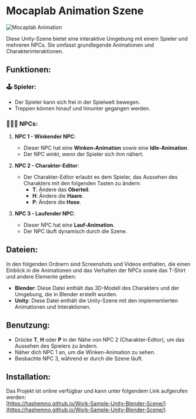# Mocaplab Animation Szene

![Mocaplab Animation](https://github.com/user-attachments/assets/4132cb5e-77ff-4a9b-8b31-650e979fb5dc)

Diese Unity-Szene bietet eine interaktive Umgebung mit einem Spieler und mehreren NPCs. Sie umfasst grundlegende Animationen und Charakterinteraktionen.

## Funktionen:

### 🕹️ Spieler:
- Der Spieler kann sich frei in der Spielwelt bewegen.
- Treppen können hinauf und hinunter gegangen werden.

### 🧑‍🤝‍🧑 NPCs:

1. **NPC 1 - Winkender NPC**:
   - Dieser NPC hat eine **Winken-Animation** sowie eine **Idle-Animation**.
   - Der NPC winkt, wenn der Spieler sich ihm nähert.

2. **NPC 2 - Charakter-Editor**:
   - Der Charakter-Editor erlaubt es dem Spieler, das Aussehen des Charakters mit den folgenden Tasten zu ändern:
     - **T**: Ändere das **Oberteil**.
     - **H**: Ändere die **Haare**.
     - **P**: Ändere die **Hose**.

3. **NPC 3 - Laufender NPC**:
   - Dieser NPC hat eine **Lauf-Animation**.
   - Der NPC läuft dynamisch durch die Szene.

## Dateien:

In den folgenden Ordnern sind Screenshots und Videos enthalten, die einen Einblick in die Animationen und das Verhalten der NPCs sowie das T-Shirt und andere Elemente geben:

- **Blender**: Diese Datei enthält das 3D-Modell des Charakters und der Umgebung, die in Blender erstellt wurden.
- **Unity**: Diese Datei enthält die Unity-Szene mit den implementierten Animationen und Interaktionen.

## Benutzung:

- Drücke **T**, **H** oder **P** in der Nähe von NPC 2 (Charakter-Editor), um das Aussehen des Spielers zu ändern.
- Näher dich NPC 1 an, um die Winken-Animation zu sehen.
- Beobachte NPC 3, während er durch die Szene läuft.

## Installation:

Das Projekt ist online verfügbar und kann unter folgendem Link aufgerufen werden:  
[https://hashemno.github.io/Work-Sample-Unity-Blender-Scene/](https://hashemno.github.io/Work-Sample-Unity-Blender-Scene/)

